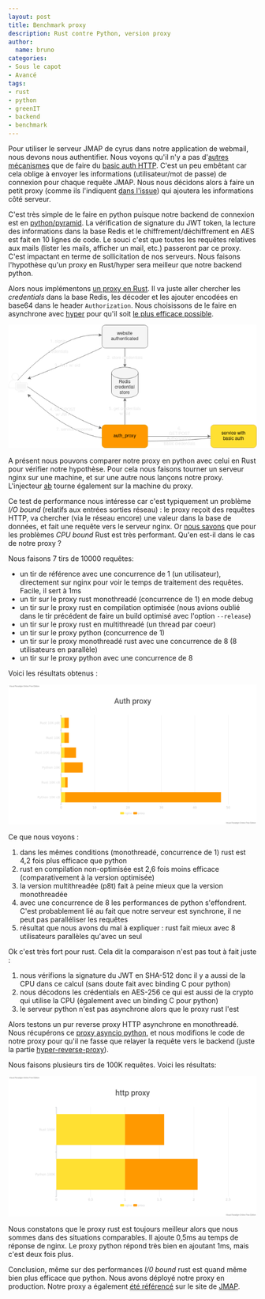 ```yaml
---
layout: post
title: Benchmark proxy
description: Rust contre Python, version proxy
author:
  name: bruno
categories:
- Sous le capot
- Avancé
tags:
- rust
- python
- greenIT
- backend
- benchmark
---
```


Pour utiliser le serveur JMAP de cyrus dans notre application de webmail, nous devons nous authentifier. Nous voyons qu'il n'y a pas d'[autres mécanismes](https://github.com/cyrusimap/cyrus-imapd/issues/3103) que de faire du [basic auth HTTP](https://en.wikipedia.org/wiki/Basic_access_authentication). C'est un peu embêtant car cela oblige à envoyer les informations (utilisateur/mot de passe) de connexion pour chaque requête JMAP. Nous nous décidons alors à faire un petit proxy (comme ils l'indiquent [dans l'issue](https://github.com/cyrusimap/cyrus-imapd/issues/3103)) qui ajoutera les informations côté serveur.

C'est très simple de le faire en python puisque notre backend de connexion est en [python/pyramid](https://trypyramid.com/). La vérification de signature du JWT token, la lecture des informations dans la base Redis et le chiffrement/déchiffrement en AES est fait en 10 lignes de code. Le souci c'est que toutes les requêtes relatives aux mails (lister les mails, afficher un mail, etc.) passeront par ce proxy. C'est impactant en terme de sollicitation de nos serveurs. Nous faisons l'hypothèse qu'un proxy en Rust/hyper sera meilleur que notre backend python.

Alors nous implémentons [un proxy en Rust](https://crates.io/crates/hyper-auth-proxy). Il va juste aller chercher les _credentials_ dans la base Redis, les décoder et les ajouter encodées en base64 dans le header `Authorization`. Nous choisissons de le faire en asynchrone avec [hyper](https://hyper.rs/) pour qu'il soit [le plus efficace possible](https://www.techempower.com/benchmarks/#section=data-r18&hw=ph&test=plaintext).

![hyper auth proxy](/images/proxy_benchmark/auth_token.png)

A présent nous pouvons comparer notre proxy en python avec celui en Rust pour vérifier notre hypothèse. Pour cela nous faisons tourner un serveur nginx sur une machine, et sur une autre nous lançons notre proxy. L'injecteur [ab](https://httpd.apache.org/docs/2.4/programs/ab.html) tourne également sur la machine du proxy. 

Ce test de performance nous intéresse car c'est typiquement un problème _I/O bound_ (relatifs aux entrées sorties réseau) : le proxy reçoit des requêtes HTTP, va chercher (via le réseau encore) une valeur dans la base de données, et fait une requête vers le serveur nginx. Or [nous savons](https://sites.google.com/view/energy-efficiency-languages) que pour les problèmes _CPU bound_ Rust est très performant. Qu'en est-il dans le cas de notre proxy ? 

Nous faisons 7 tirs de 10000 requêtes: 

* un tir de référence avec une concurrence de 1 (un utilisateur), directement sur nginx pour voir le temps de traitement des requêtes. Facile, il sert à 1ms
* un tir sur le proxy rust monothreadé (concurrence de 1) en mode debug
* un tir sur le proxy rust en compilation optimisée (nous avions oublié dans le tir précédent de faire un build optimisé avec l'option `--release`)
* un tir sur le proxy rust en multithreadé (un thread par coeur)
* un tir sur le proxy python (concurrence de 1)
* un tir sur le proxy monothreadé rust avec une concurrence de 8 (8 utilisateurs en parallèle)
* un tir sur le proxy python avec une concurrence de 8

Voici les résultats obtenus :

![diagramme](/images/proxy_benchmark/auth_proxy.png)

Ce que nous voyons : 

1. dans les mêmes conditions (monothreadé, concurrence de 1) rust est 4,2 fois plus efficace que python
2. rust en compilation non-optimisée est 2,6 fois moins efficace (comparativement à la version optimisée)
3. la version multithreadée (p8t) fait à peine mieux que la version monothreadée
4. avec une concurrence de 8 les performances de python s'effondrent. C'est probablement lié au fait que notre serveur est synchrone, il ne peut pas paralléliser les requêtes
5. résultat que nous avons du mal à expliquer : rust fait mieux avec 8 utilisateurs parallèles qu'avec un seul
 
Ok c'est très fort pour rust. Cela dit la comparaison n'est pas tout à fait juste : 

1. nous vérifions la signature du JWT en SHA-512 donc il y a aussi de la CPU dans ce calcul (sans doute fait avec binding C pour python)
2. nous décodons les crédentials en AES-256 ce qui est aussi de la crypto qui utilise la CPU (également avec un binding C pour python)
3. le serveur python n'est pas asynchrone alors que le proxy rust l'est

Alors testons un pur reverse proxy HTTP asynchrone en monothreadé. Nous récupérons ce [proxy asyncio python](https://github.com/haobanga/reverse-proxy), et nous modifions le code de notre proxy pour qu'il ne fasse que relayer la requête vers le backend (juste la partie [hyper-reverse-proxy](https://github.com/felipenoris/hyper-reverse-proxy)). 

Nous faisons plusieurs tirs de 100K requêtes. Voici les résultats:

![diagramme](/images/proxy_benchmark/http_proxy.png)

Nous constatons que le proxy rust est toujours meilleur alors que nous sommes dans des situations comparables. Il ajoute 0,5ms au temps de réponse de nginx. Le proxy python répond très bien en ajoutant 1ms, mais c'est deux fois plus.

Conclusion, même sur des performances _I/0 bound_ rust est quand même bien plus efficace que python. Nous avons déployé notre proxy en production. Notre proxy a également [été référencé](https://jmap.io/software.html) sur le site de [JMAP](https://jmap.io).
